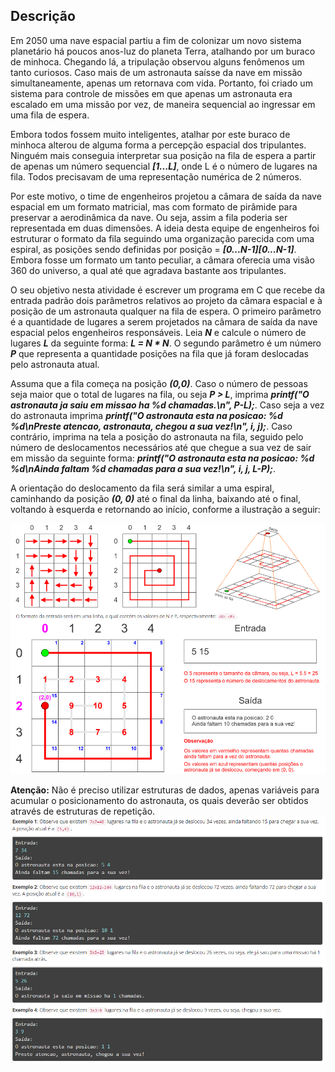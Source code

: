 ## Descrição
Em 2050 uma nave espacial partiu a fim de colonizar um novo sistema planetário há poucos anos-luz do planeta Terra, atalhando por um buraco de minhoca. Chegando lá, a tripulação observou alguns fenômenos um tanto curiosos. Caso mais de um astronauta saísse da nave em missão simultaneamente, apenas um retornava com vida. Portanto, foi criado um sistema para controle de missões em que apenas um astronauta era escalado em uma missão por vez, de maneira sequencial ao ingressar em uma fila de espera.

Embora todos fossem muito inteligentes, atalhar por este buraco de minhoca alterou de alguma forma a percepção espacial dos tripulantes. Ninguém mais conseguia interpretar sua posição na fila de espera a partir de apenas um número sequencial *__[1...L]__*, onde L é o número de lugares na fila. Todos precisavam de uma representação numérica de 2 números.

Por este motivo, o time de engenheiros projetou a câmara de saída da nave espacial em um formato matricial, mas com formato de pirâmide para preservar a aerodinâmica da nave. Ou seja, assim a fila poderia ser representada em duas dimensões. A ideia desta equipe de engenheiros foi estruturar o formato da fila seguindo uma organização parecida com uma espiral, as posições sendo definidas por posição = *__[0...N-1][0...N-1]__*. Embora fosse um formato um tanto peculiar, a câmara oferecia uma visão 360 do universo, a qual até que agradava bastante aos tripulantes.

O seu objetivo nesta atividade é escrever um programa em C que recebe da entrada padrão dois parâmetros relativos ao projeto da câmara espacial e à posição de um astronauta qualquer na fila de espera. O primeiro parâmetro é a quantidade de lugares a serem projetados na câmara de saída da nave espacial pelos engenheiros responsáveis. Leia *__N__* e calcule o número de lugares *__L__* da seguinte forma: *__L = N * N__*. O segundo parâmetro é um número *__P__* que representa a quantidade posições na fila que já foram deslocadas pelo astronauta atual.

Assuma que a fila começa na posição *__(0,0)__*. Caso o número de pessoas seja maior que o total de lugares na fila, ou seja *__P > L__*, imprima *__printf("O astronauta ja saiu em missao ha %d chamadas.\n", P-L);__*. Caso seja a vez do astronauta imprima *__printf("O astronauta esta na posicao: %d %d\nPreste atencao, astronauta, chegou a sua vez!\n", i, j);__*. Caso contrário, imprima na tela a posição do astronauta na fila, seguido pelo número de deslocamentos necessários até que chegue a sua vez de sair em missão da seguinte forma: *__printf("O astronauta esta na posicao: %d %d\nAinda faltam %d chamadas para a sua vez!\n", i, j, L-P);__*.

A orientação do deslocamento da fila será similar a uma espiral, caminhando da posição *__(0, 0)__* até o final da linha, baixando até o final, voltando à esquerda e retornando ao início, conforme a ilustração a seguir:

![alt-text](https://github.com/niicao/USP/blob/main/Laborat%C3%B3rio%20de%20ICC%20(Laboratory%20of%20Computer%20Science%20Introduction)/Lista%202%20(Condicional%20%26%20Repeti%C3%A7%C3%A3o)/Astronauta%20Confuso/astronauta0.png)

**Atenção:** Não é preciso utilizar estruturas de dados, apenas variáveis para acumular o posicionamento do astronauta, os quais deverão ser obtidos através de estruturas de repetição.
![alt-text](https://github.com/niicao/USP/blob/main/Laborat%C3%B3rio%20de%20ICC%20(Laboratory%20of%20Computer%20Science%20Introduction)/Lista%202%20(Condicional%20%26%20Repeti%C3%A7%C3%A3o)/Astronauta%20Confuso/astronauta1.png)

